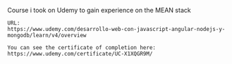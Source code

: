 Course i took on Udemy to gain experience on the MEAN stack
```
URL: 
https://www.udemy.com/desarrollo-web-con-javascript-angular-nodejs-y-mongodb/learn/v4/overview
```
```
You can see the certificate of completion here: 
https://www.udemy.com/certificate/UC-X1XQGR9M/
```